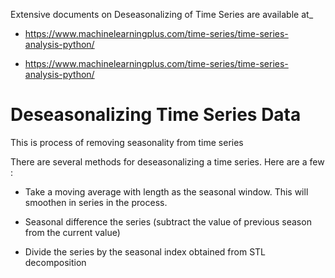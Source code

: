 Extensive documents on Deseasonalizing of Time Series are available at_
* <https://www.machinelearningplus.com/time-series/time-series-analysis-python/>

* <https://www.machinelearningplus.com/time-series/time-series-analysis-python/>

# Deseasonalizing Time Series Data

This is process of removing seasonality from time series 

There are several methods for deseasonalizing a time series. Here are a few :

* Take a moving average with length as the seasonal window. This will smoothen in series in the process.

* Seasonal difference the series (subtract the value of previous season from the current value)

* Divide the series by the seasonal index obtained from STL decomposition




